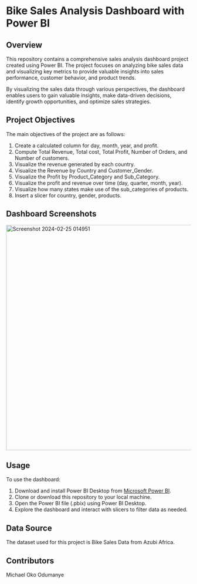 # Bike Sales Analysis Dashboard with Power BI

## Overview
This repository contains a comprehensive sales analysis dashboard project created using Power BI. The project focuses on analyzing bike sales data and visualizing key metrics to provide valuable insights into sales performance, customer behavior, and product trends.

By visualizing the sales data through various perspectives, the dashboard enables users to gain valuable insights, make data-driven decisions, identify growth opportunities, and optimize sales strategies.

## Project Objectives
The main objectives of the project are as follows:
1. Create a calculated column for day, month, year, and profit.
2. Compute Total Revenue, Total cost, Total Profit, Number of Orders, and Number of customers.
3. Visualize the revenue generated by each country.
4. Visualize the Revenue by Country and Customer_Gender.
5. Visualize the Profit by Product_Category and Sub_Category.
6. Visualize the profit and revenue over time (day, quarter, month, year).
7. Visualize how many states make use of the sub_categories of products.
8. Insert a slicer for country, gender, products.

## Dashboard Screenshots
<img width="614" alt="Screenshot 2024-02-25 014951" src="https://github.com/michaelodumanye/Power-BI-Bike-Sales-Analysis/assets/160058410/7d3d9eb6-9aa4-4d0c-bdf0-72948627816f">


## Usage
To use the dashboard:
1. Download and install Power BI Desktop from [Microsoft Power BI](https://powerbi.microsoft.com/).
2. Clone or download this repository to your local machine.
3. Open the Power BI file (.pbix) using Power BI Desktop.
4. Explore the dashboard and interact with slicers to filter data as needed.

## Data Source
The dataset used for this project is Bike Sales Data from Azubi Africa.

## Contributors
Michael Oko Odumanye
